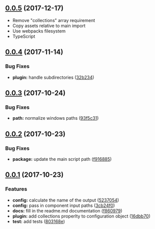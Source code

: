 <a name="0.0.5"></a>
## [0.0.5](https://github.com/ionic-team/stencil-webpack/compare/v0.0.4...v0.0.5) (2017-12-17)

* Remove "collections" array requirement
* Copy assets relative to main import
* Use webpacks filesystem
* TypeScript


<a name="0.0.4"></a>
## [0.0.4](https://github.com/ionic-team/stencil-webpack/compare/v0.0.3...v0.0.4) (2017-11-14)


### Bug Fixes

* **plugin:** handle subdirectories ([32b234](https://github.com/ionic-team/stencil-webpack/commit/32b234))



<a name="0.0.3"></a>
## [0.0.3](https://github.com/ionic-team/stencil-webpack/compare/v0.0.2...v0.0.3) (2017-10-24)


### Bug Fixes

* **path:** normalize windows paths ([93f5c31](https://github.com/ionic-team/stencil-webpack/commit/93f5c31))



<a name="0.0.2"></a>
## [0.0.2](https://github.com/ionic-team/stencil-webpack/compare/v0.0.1...v0.0.2) (2017-10-23)


### Bug Fixes

* **package:** update the main script path ([f916885](https://github.com/ionic-team/stencil-webpack/commit/f916885))



<a name="0.0.1"></a>
## [0.0.1](https://github.com/ionic-team/stencil-webpack/compare/803168e...v0.0.1) (2017-10-23)


### Features

* **config:** calculate the name of the output ([5237054](https://github.com/ionic-team/stencil-webpack/commit/5237054))
* **config:** pass in component input paths ([3cb24f0](https://github.com/ionic-team/stencil-webpack/commit/3cb24f0))
* **docs:** fill in the readme.md documentation ([f860979](https://github.com/ionic-team/stencil-webpack/commit/f860979))
* **plugin:** add collections properlty to configuration object ([16dbb70](https://github.com/ionic-team/stencil-webpack/commit/16dbb70))
* **test:** add tests ([803168e](https://github.com/ionic-team/stencil-webpack/commit/803168e))

